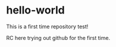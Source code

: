 # hello-world
This is a first time repository test!

RC here trying out github for the first time. 
